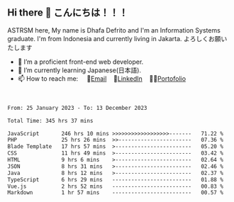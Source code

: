## Hi there 👋 こんにちは！！！
ASTRSM here, My name is Dhafa Defrito and I'm an Information Systems graduate. I'm from Indonesia and currently living in Jakarta. よろしくお願いたします

- 🔭 I’m a proficient front-end web developer.
- 🌱 I’m currently learning Japanese(日本語).
- 📫 How to reach me: &nbsp;&nbsp;&nbsp;&nbsp;📧[Email](ddefrito@gmail.com)&nbsp;&nbsp;&nbsp;&nbsp;💼[LinkedIn](https://www.linkedin.com/in/dhafa-defrita-rama-yudistira-9357a9229/)&nbsp;&nbsp;&nbsp;&nbsp;👨‍🎨[Portofolio](https://ddefrito.vercel.app/)
<br>
<!-- <p align="left">
<a href="https://github.com/ASTRSM">
  <img height="180em" src="https://github-readme-stats-eight-theta.vercel.app/api?username=ASTRSM&show_icons=true&theme=dracula&include_all_commits=true&count_private=true"/>
  <img height="180em" src="https://github-readme-stats-eight-theta.vercel.app/api/top-langs/?username=ASTRSM&layout=compact&langs_count=8&theme=dracula"/>
</a>
</p> -->

<!--START_SECTION:waka-->

```txt
From: 25 January 2023 - To: 13 December 2023

Total Time: 345 hrs 37 mins

JavaScript       246 hrs 10 mins >>>>>>>>>>>>>>>>>>-------   71.22 %
PHP              25 hrs 26 mins  >>-----------------------   07.36 %
Blade Template   17 hrs 57 mins  >------------------------   05.20 %
CSS              11 hrs 49 mins  >------------------------   03.42 %
HTML             9 hrs 6 mins    >------------------------   02.64 %
JSON             8 hrs 31 mins   >------------------------   02.46 %
Java             8 hrs 12 mins   >------------------------   02.37 %
TypeScript       6 hrs 29 mins   -------------------------   01.88 %
Vue.js           2 hrs 52 mins   -------------------------   00.83 %
Markdown         1 hr 57 mins    -------------------------   00.57 %
```

<!--END_SECTION:waka-->
